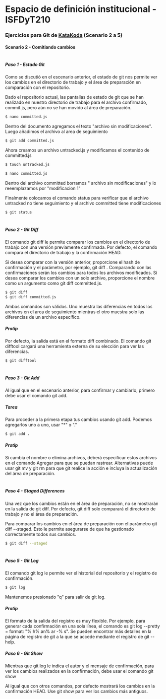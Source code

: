 # **Espacio de definición institucional - ISFDyT210**
### Ejercicios para Git de [KataKoda](https://www.katacoda.com/courses/git) (Scenario 2 a 5)
#### Scenario 2 - Comitiando cambios
#
##### **Paso 1 - Estado Git**

Como se discutió en el escenario anterior, el estado de git nos permite ver los cambios en el directorio de trabajo y el área de preparación en comparación con el repositorio.

Dado el repositorio actual, las pantallas de estado de git que se han realizado en nuestro directorio de trabajo para el archivo confirmado, commit.js, pero aún no se han movido al área de preparación.

```sh
$ nano committed.js
```

Dentro del documento agregamos el texto "archivo sin modificaciones". Luego añadimos el archivo al area de seguimiento

```sh
$ git add committed.js
```

Ahora creamos un archivo untracked.js y modificamos el contenido de committed.js

```sh
$ touch untracked.js
```

```sh
$ nano committed.js
```

Dentro del archivo committed borramos " archivo sin modificaciones" y lo reeemplazamos por "modificacion 1"

Finalmente colocamos el comando status para verificar que el archivo untracked no tiene seguimiento y el archivo committed tiene modificaciones

```sh
$ git status
```

#
##### **Paso 2 - Git Diff**

El comando git diff le permite comparar los cambios en el directorio de trabajo con una versión previamente confirmada. Por defecto, el comando compara el directorio de trabajo y la confirmación HEAD.

Si desea comparar con la versión anterior, proporcione el hash de confirmación y el parámetro, por ejemplo, git diff <commit>. Comparando con las confirmaciones serán los cambios para todos los archivos modificados. Si desea comparar los cambios con un solo archivo, proporcione el nombre como un argumento como git diff committed.js.

```sh
$ git diff
$ git diff committed.js
```

Ambos comandos son válidos. Uno muestra las diferencias en todos los archivos en el area de seguimiento mientras el otro muestra solo las diferencias de un archivo específico.

##### **Protip**
Por defecto, la salida está en el formato diff combinado. El comando git difftool cargará una herramienta externa de su elección para ver las diferencias.

```sh
$ git difftool
```

#
##### **Paso 3 - Git Add**

Al igual que en el escenario anterior, para confirmar y cambiarlo, primero debe usar el comando git add.

##### **Tarea**
Para proceder a la primera etapa tus cambios usando git add. Podemos agregarlos uno a uno, usar "*" o "."

```sh
$ git add .
```

##### **Protip**
Si cambia el nombre o elimina archivos, deberá especificar estos archivos en el comando Agregar para que se puedan rastrear. Alternativas puede usar git mv y git rm para que git realice la acción e incluya la actualización del área de preparación.

#
##### **Paso 4 - Staged Differences**

Una vez que los cambios están en el área de preparación, no se mostrarán en la salida de git diff. Por defecto, git diff solo comparará el directorio de trabajo y no el área de preparación.

Para comparar los cambios en el área de preparación con el parámetro git diff --staged. Esto le permite asegurarse de que ha gestionado correctamente todos sus cambios.

```sh
$ git diff --staged
```

#
##### **Paso 5 - Git Log**

El comando git log le permite ver el historial del repositorio y el registro de confirmación.

```sh
$ git log
```

Mantenemos presionado "q" para salir de git log.

##### **Protip**
El formato de la salida del registro es muy flexible. Por ejemplo, para generar cada confirmación en una sola línea, el comando es git log --pretty = format: "% h% an% ar -% s". Se pueden encontrar más detalles en la página de registro de git a la que se accede mediante el registro de git --help.


##### **Paso 6 - Git Show**

Mientras que git log le indica el autor y el mensaje de confirmación, para ver los cambios realizados en la confirmación, debe usar el comando git show

Al igual que con otros comandos, por defecto mostrará los cambios en la confirmación HEAD. Use git show <commit-hash> para ver los cambios más antiguos.
